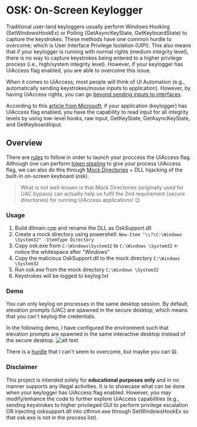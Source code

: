 # OSK: On-Screen Keylogger

Traditional user-land keyloggers usually perform Windows Hooking (SetWindowsHookEx) or Polling (GetAsyncKeyState, GetKeyboardState) to capture the keystrokes. These methods have one common hurdle to overcome; which is User Interface Privilege Isolation (UIPI). This also means that if your keylogger is running with normal rights (medium integrity level), there is no way to capture keystrokes being entered to a higher privilege process (i.e., high/system integrity level). However, if your keylogger has UiAccess flag enabled, you are able to overcome this issue.

When it comes to UiAccess, most people will think of UI Automation (e.g., automatically sending keystrokes/mouse inputs to application). However, by having UiAccess rights, you can go [beyond sending inputs to interfaces](https://medium.com/@im-jqueue/uiaccess-and-uipi-beyond-sending-inputs-to-interfaces-db9efbd8b339).

According to this [article from Microsoft](https://learn.microsoft.com/en-us/windows/security/threat-protection/security-policy-settings/user-account-control-only-elevate-uiaccess-applications-that-are-installed-in-secure-locations#vulnerability), if your application (keylogger) has UiAccess flag enabled, you have the capability to read input for all integrity levels by using low-level hooks, raw input, GetKeyState, GetAsyncKeyState, and GetKeyboardInput. 


## Overview
There are [rules](https://learn.microsoft.com/en-us/windows/security/threat-protection/security-policy-settings/user-account-control-only-elevate-uiaccess-applications-that-are-installed-in-secure-locations#reference) to follow in order to launch your proccess the UiAccess flag. Although one can perform [token stealing](https://www.tiraniddo.dev/2019/02/accessing-access-tokens-for-uiaccess.html) to give your process UiAccess flag, we can also do this through [Mock Directories](https://www.bleepingcomputer.com/news/security/bypassing-windows-10-uac-with-mock-folders-and-dll-hijacking/) +  DLL hijacking of the built-in on-screen keyboard (osk).

>What is not well-known is that Mock Directories (originally used for UAC bypass) can actually help us fulfil the 2nd requirement (secure directories) for running UiAccess applications! 😉

### Usage
1. Build dllmain.cpp and rename the DLL as OskSupport.dll
2. Create a mock directory using powershell:
```New-Item "\\?\C:\Windows \System32" -ItemType Directory```
3. Copy osk.exe from ```C:\Windows\System32``` to ```C:\Windows \System32``` <-notice the whitespace after "Windows"
4. Copy the malicious OskSupport.dll to the mock directory ```C:\Windows \System32```
5. Run osk.exe from the mock directory ```C:\Windows \System32```
6. Keystrokes will be logged to keylog.txt

### Demo
You can only keylog on processes in the same desktop session. By default, elevation prompts (UAC) are spawned in the secure desktop, which means that you can't keylog the credentials. 

In the following demo, I have configured the environment such that elevation prompts are spawned in the same interactive desktop instead of the secure desktop. 
![alt text](a.gif)

There is a [hurdle](https://learn.microsoft.com/en-us/windows/security/threat-protection/security-policy-settings/user-account-control-allow-uiaccess-applications-to-prompt-for-elevation-without-using-the-secure-desktop) that I can't seem to overcome, but maybe you can 😃.

### Disclaimer
This project is intended solely for **educational purposes only** and in no manner supports any illegal activities. It is to showcase what can be done when your keylogger has UiAccess flag enabled. However, you may modify/enhance the code to further explore UiAccess capabilities (e.g., sending keystrokes to higher privileged GUI to perform privilege escalation OR injecting osksupport.dll into ctfmon.exe through SetWindowsHookEx so that osk.exe is not in the process list).


